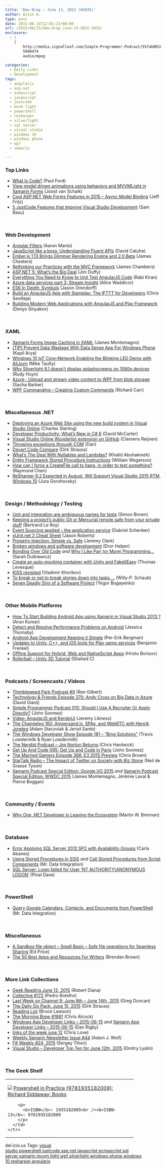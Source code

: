 ```yaml
---
title: 'Dew Drop – June 13, 2015 (#2035)'
author: Alvin A.
type: post
date: 2015-06-15T12:01:21+00:00
url: /2015/06/15/dew-drop-june-13-2015-2035/
enclosure:
  - |
    |
        http://media.signalleaf.com/Simple-Programmer-Podcast/557ab0010358a603008a7ba9/rss/SimpleProgrammer-015.mp3
        5940474
        audio/mpeg
        
categories:
  - Daily Links
  - Development
tags:
  - angularjs
  - asp.net
  - ecmascript
  - javascript
  - justcode
  - mvvm light
  - powershell
  - resharper
  - silverlight
  - sql server
  - visual studio
  - windows 10
  - windows phone
  - wpf
  - xamarin

---
```

### <a name="top"></a>Top Links

  * <a href="http://www.bloomberg.com/graphics/2015-paul-ford-what-is-code/" target="_blank">What Is Code?</a> (Paul Ford)
  * <a href="http://feedproxy.google.com/~r/blogspot/dotnetbyexample/~3/mLQ5QgB81mE/view-model-driven-animations-using.html" target="_blank">View model driven animations using behaviors and MVVMLight in Xamarin Forms</a> (Joost van Schaik)
  * <a href="http://blogs.msdn.com/b/webdev/archive/2015/06/11/cool-web-forms-features-in-2015-async-model-binding.aspx" target="_blank">Cool ASP.NET Web Forms Features in 2015 – Async Model Binding</a> (Jeff Fritz)
  * <a href="http://developer.telerik.com/featured/5-justcode-features-that-improve-visual-studio-development/" target="_blank">5 JustCode Features that Improve Visual Studio Development</a> (Sam Basu)

&nbsp;

### <a name="web"></a>Web Development

  * <a href="http://angularfirst.com/angular-filters/" target="_blank">Angular Filters</a> (Aaron Marisi)
  * <a href="http://www.codeproject.com/Articles/998846/JavaScript-like-a-boss-Understanding-Fluent-APIs" target="_blank">JavaScript like a boss: Understanding Fluent APIs</a> (David Catuhe)
  * <a href="http://www.infoq.com/news/2015/06/ember1-13-glimmer?utm_campaign=infoq_content&utm_source=infoq&utm_medium=feed&utm_term=global" target="_blank">Ember.js 1.13 Brings Glimmer Rendering Engine and 2.0 Beta</a> (James Chesters)
  * <a href="http://jameschambers.com/2015/06/rethinking-our-practices-with-the-mvc-framework/" target="_blank">Rethinking our Practices with the MVC Framework</a> (James Chambers)
  * <a href="http://feedproxy.google.com/~r/geekswithblogs/~3/1Yj-D6jA0MI/165092.aspx" target="_blank">ASP.NET 5: What’s the Big Deal</a> (Jim Duffy)
  * <a href="http://feedproxy.google.com/~r/MyOnlineNotebook/~3/etwe5mO88rI/EverythingYouNeedToKnowToUnitTestAngularJsCode.html" target="_blank">Everything You Need to Know to Unit Test AngularJS Code</a> (Rabi Kiran)
  * <a href="https://blogs.endjin.com/2015/06/azure-data-services-part-2-stream-insight/" target="_blank">Azure data services part 2: Stream Insight</a> (Alice Waddicor)
  * <a href="https://hacks.mozilla.org/2015/06/es6-in-depth-symbols/" target="_blank">ES6 In Depth: Symbols</a> (Jason Orendorff)
  * <a href="https://scotch.io/tutorials/build-an-angularjs-app-with-stamplay-the-ifttt-for-developers" target="_blank">Build an AngularJS App with Stamplay: The IFTTT for Developers</a> (Chris Sevilleja)
  * <a href="http://www.toptal.com/java/building-modern-web-applications-with-angularjs-and-play-framework" target="_blank">Building Modern Web Applications with AngularJS and Play Framework</a> (Denys Sinyakov)

&nbsp;

### <a name="silverlight"></a>XAML

  * <a href="http://motzcod.es/post/121431861047" target="_blank">Xamarin.Forms Image Caching in XAML</a> (James Montemagno)
  * <a href="http://www.kapilarya.com/data-sense-app-for-windows-phone-8-1" target="_blank">[TIP] Prevent Data Wastage With Data Sense App For Windows Phone</a> (Kapil Arya)
  * <a href="http://feedproxy.google.com/~r/mtaulty/~3/sefmV_YOu4M/windows-10-iot-core-network-enabling-the-blinking-led-demo-with-alljoyn.aspx" target="_blank">Windows 10 IoT Core–Network Enabling the Blinking LED Demo with AllJoyn</a> (Mike Taulty)
  * <a href="http://www.rudyhuyn.com/blog/2015/06/13/why-silverlight-8-1-doesnt-display-splashscreens-on-1080p/" target="_blank">Why Silverlight 8.1 doesn’t display splashscreens on 1080p devices</a> (Rudy Huyn)
  * <a href="https://sachabarbs.wordpress.com/2015/06/12/azure-upload-and-stream-video-content-to-wpf-from-blob-storage/" target="_blank">Azure : Upload and stream video content to WPF from blob storage</a> (Sacha Barber)
  * <a href="http://feedproxy.google.com/~r/BlackwaspLatestAdditions/~3/_h3cQJO_ipo/RSSLanding.aspx" target="_blank">WPF Commanding &#8211; Creating Custom Commands</a> (Richard Carr)

&nbsp;

### <a name="dotnet"></a>Miscellaneous .NET

  * <a href="http://blogs.msdn.com/b/visualstudioalm/archive/2015/06/12/deploying-an-azure-web-site-using-the-new-build-system-in-visual-studio-online.aspx" target="_blank">Deploying an Azure Web Site using the new build system in Visual Studio Online</a> (Charles Sterling)
  * <a href="https://dotnettips.wordpress.com/2015/06/12/developer-productivity-whats-new-in-c-6/" target="_blank">Developer Productivity: What’s New in C# 6</a> (David McCarter)
  * <a href="http://feedproxy.google.com/~r/clemensreijnen/qzrF/~3/10--aAXkzCY/post.aspx" target="_blank">Visual Studio Online Wunderlist extension on GitHub</a> (Clemens Reijnen)
  * <a href="http://www.productiverage.com/throwing-exceptions-through-com" target="_blank">Throwing exceptions through COM</a> (Dan)
  * <a href="http://www.dirkstrauss.com/programming/devart-code-compare" target="_blank">Devart Code Compare</a> (Dirk Strauss)
  * <a href="http://khalidabuhakmeh.com/what-s-the-deal-with-nullables-and-lambdas" target="_blank">What&#8217;s The Deal With Nullables and Lambdas?</a> (Khalid Abuhakmeh)
  * <a href="http://OmegaCoder.com/?p=1158" target="_blank">Entity Framework Stored Procedure Instructions</a> (William Wegerson)
  * <a href="http://blogs.msdn.com/b/oldnewthing/archive/2015/06/12/10621209.aspx" target="_blank">How can I force a CreateFile call to hang, in order to test something?</a> (Raymond Chen)
  * <a href="http://blog.jetbrains.com/dotnet/2015/06/15/resharper-9-2-expected-in-august-will-support-visual-studio-2015-rtm-windows-10/" target="_blank">ReSharper 9.2 Expected in August, Will Support Visual Studio 2015 RTM, Windows 10</a> (Jura Gorohovsky)

&nbsp;

### <a name="design"></a>Design / Methodology / Testing

  * <a href="http://www.codingthearchitecture.com/2015/06/12/unit_and_integration_are_ambiguous_names_for_tests.html" target="_blank">Unit and integration are ambiguous names for tests</a> (Simon Brown)
  * <a href="http://weblogs.asp.net:80/bleroy/keeping-a-project%E2%80%99s-public-git-or-mercurial-remote-safe-from-your-private-stuff" target="_blank">Keeping a project’s public Git or Mercurial remote safe from your private stuff</a> (Bertrand Le Roy)
  * <a href="http://feedproxy.google.com/~r/LosTechies/~3/L6T42zL6_JA/" target="_blank">Event Sourcing applied – the application service</a> (Gabriel Schenker)
  * <a href="http://dontcodetired.com/blog/post/xUnitnet-2-Cheat-Sheet.aspx" target="_blank">xUnit.net 2 Cheat Sheet</a> (Jason Roberts)
  * <a href="http://jeremybytes.blogspot.com/2015/06/property-injection-simple-vs-safe.html" target="_blank">Property Injection: Simple vs. Safe</a> (Jeremy Clark)
  * <a href="http://feedproxy.google.com/~r/HelperCode/~3/QY-FL89y5zU/broken-windows-and-software-development.html" target="_blank">Broken windows and software development</a> (Dror Helper)
  * <a href="http://codinggeekette.com/bonding-over-old-code/" target="_blank">Bonding Over Old Code</a> _and_&nbsp;<a href="http://codinggeekette.com/why-i-like-pair-or-more-programming/" target="_blank">Why I Like Pair (or More) Programming…</a> (Sarah Dutkiewicz)
  * <a href="http://www.thomaslevesque.com/2015/06/14/create-an-auto-mocking-container-with-unity-and-fakeiteasy/" target="_blank">Create an auto-mocking container with Unity and FakeItEasy</a> (Thomas Levesque)
  * <a href="http://enterprisecraftsmanship.com/2015/06/15/kiss-revisited/" target="_blank">KISS revisited</a> (Vladimir Khorikov)
  * <a href="http://blogs.msdn.com/b/willy-peter_schaub/archive/2015/06/12/to-break-or-not-to-break-stories-down-into-tasks.aspx" target="_blank">To break or not to break stories down into tasks …</a> (Willy-P. Schaub)
  * <a href="http://feeds.dzone.com/~r/zones/agile/~3/8EbTC2sZJXM/seven-deadly-sins-software" target="_blank">Seven Deadly Sins of a Software Project</a> (Yegor Bugayenko)

&nbsp;

### <a name="mobile"></a>Other Mobile Platforms

  * <a href="http://dailydotnettips.com/2015/06/14/how-to-start-building-android-app-using-xamarin-in-visual-studio-2013/" target="_blank">How To Start Building Android App using Xamarin in Visual Studio 2013 ?</a> (Arun Kumar)
  * <a href="http://code.tutsplus.com/tutorials/detect-and-resolve-performance-problems-on-android--cms-24058" target="_blank">Detect and Resolve Performance Problems on Android</a> (Jessica Thornsby)
  * <a href="http://feedproxy.google.com/~r/jayway/posts/~3/GolWXIRiXps/" target="_blank">Android App Development Keeping it Simple</a> (Per-Erik Bergman)
  * <a href="http://feedproxy.google.com/~r/blogspot/hsDu/~3/PtaJCU_Il3Q/updates-to-unity-c-and-ios-tools-for.html" target="_blank">Updates to Unity, C++, and iOS tools for Play game services</a> (Benjamin Frenkel)
  * <a href="http://developer.telerik.com/products/offline-support-for-hybrid-web-and-nativescript-apps/" target="_blank">Offline Support for Hybrid, Web and NativeScript Apps</a> (Hristo Borisov)
  * <a href="http://wakeupandcode.com/rollerball-unity-3d-tutorial/" target="_blank">Rollerball – Unity 3D Tutorial</a> (Shahed C)

&nbsp;

### <a name="podcasts"></a>Podcasts / Screencasts / Videos

  * <a href="http://blog.thimbleweedpark.com/podcast9" target="_blank">Thimbleweed Park Podcast #9</a> (Ron Gilbert)
  * <a href="http://feedproxy.google.com/~r/TechnologyAndFriends/~3/o515u3mAG-w/tf370.aspx" target="_blank">Technology & Friends Episode 370: Andy Cross on Big Data in Azure</a> (David Giard)
  * <a href="http://media.signalleaf.com/Simple-Programmer-Podcast/557ab0010358a603008a7ba9/rss/SimpleProgrammer-015.mp3" target="_blank">Simple Programmer Podcast 015: Should I Use A Recruiter Or Apply Directly?</a> (John Sonmez)
  * <a href="http://feedproxy.google.com/~r/CSharperImage/~3/z-DZt1qcTFQ/video-angularjs-and-kendoui.html" target="_blank">Video: AngularJS and KendoUI</a> (Jeremy Likness)
  * <a href="http://5by5.tv/changelog/160" target="_blank">The Changelog 160: Ampersand.js, SPAs, and WebRTC with Henrik Joreteg</a> (Adam Stacoviak & Jerod Santo)
  * <a href="http://windowsdevelopershow.com/2015/06/episode-181-bing-solutions/" target="_blank">The Windows Developer Show Episode 181 &#8211; &#8220;Bing Solutions&#8221;</a> (Travis Lowdermilk & Ryan Lowdermilk)
  * <a href="http://nerdist.libsyn.com/jim-norton-returns" target="_blank">The Nerdist Podcast &#8211; Jim Norton Returns</a> (Chris Hardwick)
  * <a href="http://getupandcode.com/2015/06/12/get-up-and-code-095-get-up-and-code-in-paris/" target="_blank">Get Up And Code 095: Get Up and Code in Paris</a> (John Sonmez)
  * <a href="http://www.themarriedgamers.net/the-married-gamers-episode-366-e3-2015-preview/" target="_blank">The Married Gamers Episode 366: E3 2015 Preview</a> (Chris Brown)
  * <a href="https://soundcloud.com/startalk/the-impact-of-twitter-on-society-with-biz-stone" target="_blank">StarTalk Radio &#8211; The Impact of Twitter on Society with Biz Stone</a> (Neil de Grasse Tyson)
  * <a href="https://soundcloud.com/xamarin-podcast/special-edition-google-io-2015" target="_blank">Xamarin Podcast Special Edition: Google I/O 2015</a> _and_ <a href="https://soundcloud.com/xamarin-podcast/special-edition-wwdc-2015" target="_blank">Xamarin Podcast Special Edition: WWDC 2015</a> (James Montemagno, Jérémie Laval & Pierce Boggan)

&nbsp;

### <a name="events"></a>Community / Events

  * <a href="http://feedproxy.google.com/~r/ProgrammableWeb/~3/Q6dNk65C-h0/13" target="_blank">Why One .NET Developer is Leaving the Ecosystem</a> (Martin W. Brennan)

&nbsp;

### <a name="sql"></a>Database

  * <a href="http://feedproxy.google.com/~r/MSSQLTips-LatestSqlServerTips/~3/Fjz5iUa2xXI/tip.asp" target="_blank">Error Applying SQL Server 2012 SP2 with Availability Groups</a> (Carla Abanes)
  * <a href="http://feedproxy.google.com/~r/geekswithblogs/~3/_leHCdjOTnk/using-stored-procedures-in-ssis.aspx" target="_blank">Using Stored Procedures in SSIS</a> _and_ <a href="http://feedproxy.google.com/~r/geekswithblogs/~3/B_H5Hz7R0H0/call-stored-procedures-from-script-components.aspx" target="_blank">Call Stored Procedures from Script Components</a> (Mr. Data Integration)
  * <a href="http://blog.sqlauthority.com/2015/06/13/sql-server-login-failed-for-user-nt-authorityanonymous-logon/" target="_blank">SQL Server: Login failed for User ‘NT AUTHORITY\ANONYMOUS LOGON’</a> (Pinal Dave)

&nbsp;

### <a name="ps"></a>PowerShell

  * <a href="http://feedproxy.google.com/~r/geekswithblogs/~3/D75a2hUDIAc/query-google-calendars-contacts-and-documents-from-powershell.aspx" target="_blank">Query Google Calendars, Contacts, and Documents from PowerShell</a> (Mr. Data Integration)

&nbsp;

### <a name="misc"></a>Miscellaneous

  * <a href="http://blogs.msdn.com/b/smallbasic/archive/2015/06/13/a-sandbox-file-object-small-basic-safe-file-operations-for-seamless-sharing.aspx" target="_blank">A Sandbox file object &#8211; Small Basic &#8211; Safe file operations for Seamless Sharing</a> (Ed Price)
  * <a href="https://www.experteditor.com.au/blog/50-apps-and-resources/" target="_blank">The 50 Best Apps and Resources For Writers</a> (Brendan Brown)

&nbsp;

### <a name="links"></a>More Link Collections

  * <a href="http://feeds.regulargeek.com/~r/RegularGeek/~3/g7MfYSYW6X0/" target="_blank">Geek Reading June 12, 2015</a> (Robert Diana)
  * <a href="http://feedproxy.google.com/~r/tympanus/~3/3Vekjyi7PFA/" target="_blank">Collective #172</a> (Pedro Botelho)
  * <a href="http://channel9.msdn.com/Blogs/C9Team/Last-Week-on-Channel-9-June-8th-June-14th-2015" target="_blank">Last Week on Channel 9: June 8th &#8211; June 14th, 2015</a> (Greg Duncan)
  * <a href="http://www.dirkstrauss.com/the-daily-six-pack/telerik-ui-ios" target="_blank">The Daily Six Pack: June 15, 2015</a> (Dirk Strauss)
  * <a href="http://www.brucelawson.co.uk/2015/reading-list-117/" target="_blank">Reading List</a> (Bruce Lawson)
  * <a href="http://feedproxy.google.com/~r/ReflectivePerspective/~3/d0B_e1tspEU/" target="_blank">The Morning Brew #1881</a> (Chris Alcock)
  * <a href="http://windowsappdev.com/2015/06/windows-app-developer-links-2015-06-15/" target="_blank">Windows App Developer Links &#8211; 2015-06-15</a> _and_ <a href="http://allaboutxamarin.com/2015/06/xamarin-app-developer-links-2015-06-15/" target="_blank">Xamarin App Developer Links &#8211; 2015-06-15</a> (Dan Rigby)
  * <a href="http://www.love2dev.com/#!article/links-of-the-week-june-12" target="_blank">links of the week june 12</a> (Chris Love)
  * <a href="https://www.SyntaxIsMyUI.com/weekly-xamarin-newsletter-issue-44/" target="_blank">Weekly Xamarin Newsletter Issue #44</a> (Adam J. Wolf)
  * <a href="https://sergeytihon.wordpress.com/2015/06/14/f-weekly-24-2015/" target="_blank">F# Weekly #24, 2015</a> (Sergey Tihon)
  * <a href="http://www.lyalin.com/2015/06/12/visual-studio-developer-top-ten-for-june-12th-2015/" target="_blank">Visual Studio – Developer Top Ten for June 12th, 2015</a> (Dmitry Lyalin)

&nbsp;

### <a name="shelf"></a>The Geek Shelf

<div id="scid:7dc1bd33-94bd-46fd-a20b-0131235bcd47:1662888e-b80e-47c4-9139-7d584563132c" class="wlWriterEditableSmartContent" style="float: none; padding-bottom: 0px; padding-top: 0px; padding-left: 0px; margin: 0px; display: inline; padding-right: 0px">
  <table cellspacing="0" cellpadding="2" width="400" border="0" unselectable="on">
    <tr>
      <td valign="top" width="400">
        <p>
          <a title="Powershell in Practice (9781935182009): Richard Siddaway: Books" href="http://www.amazon.com/exec/obidos/ASIN/1935182005/amavin-20"><img data-recalc-dims="1" decoding="async" src="https://i0.wp.com/images.amazon.com/images/P/1935182005.01.MZZZZZZZ.jpg?w=660" border="0" align="left" style="float:left" />Powershell in Practice (9781935182009): Richard Siddaway: Books</a>
        </p>
        
        <p>
          <b>ISBN</b>: 1935182005<br /><b>ISBN-13</b>: 9781935182009
        </p>
      </td>
    </tr>
  </table>
</div>

<div id="scid:0767317B-992E-4b12-91E0-4F059A8CECA8:d21e8e58-5711-439b-ac6f-eb9f3adebd82" class="wlWriterEditableSmartContent" style="float: none; padding-bottom: 0px; padding-top: 0px; padding-left: 0px; margin: 0px; display: inline; padding-right: 0px">
  del.icio.us Tags: <a href="http://del.icio.us/popular/visual+studio" rel="tag">visual studio</a>,<a href="http://del.icio.us/popular/powershell" rel="tag">powershell</a>,<a href="http://del.icio.us/popular/justcode" rel="tag">justcode</a>,<a href="http://del.icio.us/popular/asp.net" rel="tag">asp.net</a>,<a href="http://del.icio.us/popular/javascript" rel="tag">javascript</a>,<a href="http://del.icio.us/popular/ecmascript" rel="tag">ecmascript</a>,<a href="http://del.icio.us/popular/sql+server" rel="tag">sql server</a>,<a href="http://del.icio.us/popular/xamarin" rel="tag">xamarin</a>,<a href="http://del.icio.us/popular/mvvm+light" rel="tag">mvvm light</a>,<a href="http://del.icio.us/popular/wpf" rel="tag">wpf</a>,<a href="http://del.icio.us/popular/silverlight" rel="tag">silverlight</a>,<a href="http://del.icio.us/popular/windows+phone" rel="tag">windows phone</a>,<a href="http://del.icio.us/popular/windows+10" rel="tag">windows 10</a>,<a href="http://del.icio.us/popular/resharper" rel="tag">resharper</a>,<a href="http://del.icio.us/popular/angularjs" rel="tag">angularjs</a>
</div>